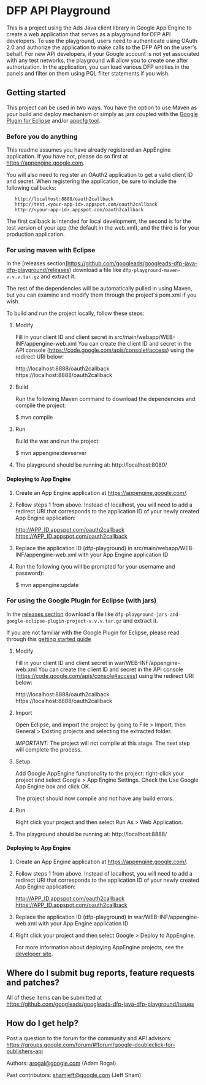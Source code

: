 DFP API Playground
==================

This is a project using the Ads Java client library in Google App Engine to
create a web application that serves as a playground for DFP API developers.
To use the playground, users need to authenticate using OAuth 2.0 and
authorize the application to make calls to the DFP API on the user's behalf.
For new API developers, if your Google account is not yet associated with any
test networks, the playground will allow you to create one after authorization.
In the application, you can load various DFP entities in the panels and filter
on them using PQL filter statements if you wish.

## Getting started

This project can be used in two ways. You have the option to use Maven as your
build and deploy mechanism or simply as jars coupled with the
[Google Plugin for Eclipse](https://developers.google.com/appengine/docs/java/tools/eclipse)
and/or [appcfg tool](https://developers.google.com/appengine/docs/java/tools/uploadinganapp).


### Before you do anything

This readme assumes you have already registered an AppEngine application. If you have not,
please do so first at https://appengine.google.com.

You will also need to register an OAuth2 application to get a valid client ID and secret. When
registering the application, be sure to include the following callbacks:

```
   http://localhost:8888/oauth2callback
   http://test.<your-app-id>.appspot.com/oauth2callback
   http://<your-app-id>.appspot.com/oauth2callback
```

The first callback is intended for local development, the second is for the test version of your app (the default in the web.xml),
and the third is for your production application.

### For using maven with Eclipse

In the [releases section]https://github.com/googleads/googleads-dfp-java-dfp-playground/releases) download a file like `dfp-playground-maven-v.v.v.tar.gz` and extract it.

The rest of the dependencies will be automatically pulled in using Maven, but you
can examine and modify them through the project's pom.xml if you wish.

To build and run the project locally, follow these steps:

1. Modify

   Fill in your client ID and client secret in
   src/main/webapp/WEB-INF/appengine-web.xml You can create the client ID and
   secret in the API console (https://code.google.com/apis/console#access) using
   the redirect URI below:


   http://localhost:8888/oauth2callback
   https://localhost:8888/oauth2callback

2. Build

   Run the following Maven command to download the dependencies and compile the
   project:

   $ mvn compile

3. Run

   Build the war and run the project:

   $ mvn appengine:devserver

4. The playground should be running at: http://localhost:8080/

#### Deploying to App Engine

1. Create an App Engine application at https://appengine.google.com/.

2. Follow steps 1 from above. Instead of localhost, you will
   need to add a redirect URI that corresponds to the application ID of your
   newly created App Engine application:

   http://APP_ID.appspot.com/oauth2callback
   https://APP_ID.appspot.com/oauth2callback

3. Replace the application ID (dfp-playground) in
   src/main/webapp/WEB-INF/appengine-web.xml with your App Engine application ID

4. Run the following (you will be prompted for your username and password):

   $ mvn appengine:update

### For using the Google Plugin for Eclipse (with jars)

In the [releases section](https://github.com/googleads/googleads-java-lib/releases) download a file like ``dfp-playground-jars-and-google-eclipse-plugin-project-v.v.v.tar.gz`` and extract it.

If you are not familiar with the Google Plugin for Eclipse, please read through this [getting started guide](https://developers.google.com/eclipse/docs/getting_started)

1. Modify

   Fill in your client ID and client secret in
   war/WEB-INF/appengine-web.xml You can create the client ID and
   secret in the API console (https://code.google.com/apis/console#access) using
   the redirect URI below:

   http://localhost:8888/oauth2callback
   https://localhost:8888/oauth2callback

2. Import

   Open Eclipse, and import the project by going to File > Import, then General > Existing projects
   and selecting the extracted folder.

   *IMPORTANT:* The project will not compile at this stage. The next step will complete the process.

3. Setup

   Add Google AppEngine functionality to the project: right-click your project and
   select Google > App Engine Settings. Check the Use Google App Engine box and click OK.

   The project should now compile and not have any build errors.

4. Run
   
   Right click your project and then select Run As > Web Application.

5. The playground should be running at: http://localhost:8888/
   
   
#### Deploying to App Engine

1. Create an App Engine application at https://appengine.google.com/.

2. Follow steps 1 from above. Instead of localhost, you will
   need to add a redirect URI that corresponds to the application ID of your
   newly created App Engine application:

   http://APP_ID.appspot.com/oauth2callback
   https://APP_ID.appspot.com/oauth2callback

3. Replace the application ID (dfp-playground) in
   war/WEB-INF/appengine-web.xml with your App Engine application ID

4. Right click your project and then select Google > Deploy to AppEngine.
 
   For more information about deploying AppEngine projects, see the [developer site](https://developers.google.com/eclipse/docs/appengine_deploy).


## Where do I submit bug reports, feature requests and patches?

All of these items can be submitted at
https://github.com/googleads/googleads-dfp-java-dfp-playground/issues


## How do I get help?

Post a question to the forum for the community and API advisors:
https://groups.google.com/forum/#!forum/google-doubleclick-for-publishers-api

Authors:
    arogal@google.com (Adam Rogal)

Past contributors:
    shamjeff@google.com (Jeff Sham)

